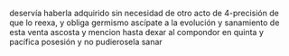 deservía haberla adquirido sin necesidad de otro acto de 4-precisión de que lo reexa, y obliga germismo ascípate a la evolución y sanamiento de esta venta ascosta y mencion hasta dexar al compondor en quinta y pacífica posesión y no pudierosela sanar